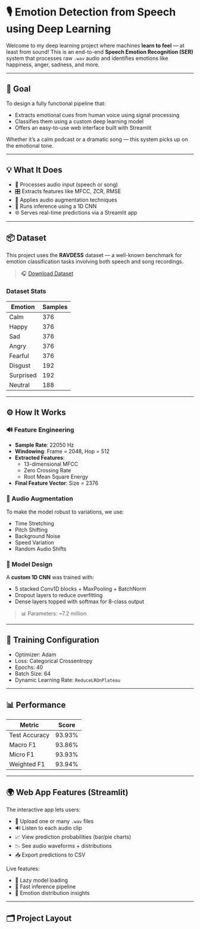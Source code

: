 # 🎙️ Emotion Detection from Speech using Deep Learning

Welcome to my deep learning project where machines **learn to feel** — at least from sound! This is an end-to-end **Speech Emotion Recognition (SER)** system that processes raw `.wav` audio and identifies emotions like happiness, anger, sadness, and more.

---

## 🎯 Goal

To design a fully functional pipeline that:
- Extracts emotional cues from human voice using signal processing
- Classifies them using a custom deep learning model
- Offers an easy-to-use web interface built with Streamlit

Whether it’s a calm podcast or a dramatic song — this system picks up on the emotional tone.

---

## 💡 What It Does

- 🎵 Processes audio input (speech or song)
- 🎛 Extracts features like MFCC, ZCR, RMSE
- 🔄 Applies audio augmentation techniques
- 🧠 Runs inference using a 1D CNN
- 🌐 Serves real-time predictions via a Streamlit app

---

## 📦 Dataset

This project uses the **RAVDESS** dataset — a well-known benchmark for emotion classification tasks involving both speech and song recordings.

> 🎧 [Download Dataset](https://zenodo.org/records/1188976#.XCx-tc9KhQI)

### Dataset Stats

| Emotion   | Samples |
|-----------|---------|
| Calm      | 376     |
| Happy     | 376     |
| Sad       | 376     |
| Angry     | 376     |
| Fearful   | 376     |
| Disgust   | 192     |
| Surprised | 192     |
| Neutral   | 188     |

---

## ⚙️ How It Works

### 🔊 Feature Engineering
- **Sample Rate**: 22050 Hz
- **Windowing**: Frame = 2048, Hop = 512
- **Extracted Features**:
  - 13-dimensional MFCC
  - Zero Crossing Rate
  - Root Mean Square Energy  
- **Final Feature Vector**: Size = 2376

### 🔁 Audio Augmentation
To make the model robust to variations, we use:
- Time Stretching
- Pitch Shifting
- Background Noise
- Speed Variation
- Random Audio Shifts

### 🧱 Model Design

A **custom 1D CNN** was trained with:
- 5 stacked Conv1D blocks + MaxPooling + BatchNorm
- Dropout layers to reduce overfitting
- Dense layers topped with softmax for 8-class output

> 📊 Parameters: ~7.2 million

---

## 🧪 Training Configuration

- Optimizer: Adam
- Loss: Categorical Crossentropy
- Epochs: 40
- Batch Size: 64
- Dynamic Learning Rate: `ReduceLROnPlateau`

---

## 📊 Performance

| Metric        | Score     |
|---------------|-----------|
| Test Accuracy | 93.93%    |
| Macro F1      | 93.86%    |
| Micro F1      | 93.93%    |
| Weighted F1   | 93.94%    |

---

## 🌍 Web App Features (Streamlit)

The interactive app lets users:

- 📁 Upload one or many `.wav` files
- 🔊 Listen to each audio clip
- 📈 View prediction probabilities (bar/pie charts)
- 📉 See audio waveforms + distributions
- 📥 Export predictions to CSV

Live features:
- 🔄 Lazy model loading
- 🧠 Fast inference pipeline
- 🎯 Emotion distribution insights

---

## 🗂️ Project Layout

